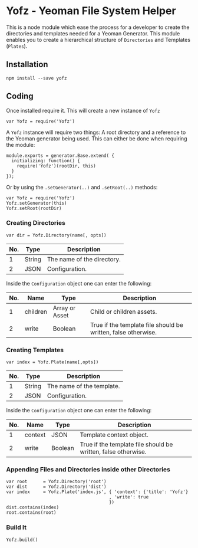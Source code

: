 # Yofz - Yeoman File System Helper
This is a node module which ease the process for a developer to create the directories and templates needed for a Yeoman Generator. This module enables you to create a hierarchical structure of `Directories` and Templates (`Plates`).

## Installation

    npm install --save yofz

## Coding
Once installed require it. This will create a new instance of `Yofz`

    var Yofz = require('Yofz')

A `Yofz` instance will require two things: A root directory and a reference to the Yeoman generator being used. This can either be done when requiring the module:

    module.exports = generator.Base.extend( {
      initializing: function() {
        require('Yofz')(rootDir, this)
      }
    });
    

Or by using the `.setGenerator(..)` and `.setRoot(..)` methods:

    var Yofz = require('Yofz')
    Yofz.setGenerator(this)
    Yofz.setRoot(rootDir)

### Creating Directories

    var dir = Yofz.Directory(name[, opts])

| No. | Type   | Description                |
|-----|--------|----------------------------|
|  1  | String | The name of the directory. |
|  2  | JSON   | Configuration.             |

Inside the `Configuration` object one can enter the following:

| No. | Name     | Type    | Description                |
|-----|----------|---------|----------------------------|
|  1  | children | Array or Asset   | Child or children assets.              |
|  2  | write    | Boolean | True if the template file should be written, false otherwise. |

### Creating Templates

    var index = Yofz.Plate(name[,opts])

| No. | Type    | Description                                                   |
|-----|---------|---------------------------------------------------------------|
|  1  | String  | The name of the template.                                     |
|  2  | JSON    | Configuration.                                                |

Inside the `Configuration` object one can enter the following:

| No. | Name     | Type    | Description                |
|-----|----------|---------|----------------------------|
|  1  | context  | JSON    | Template context object.              |
|  2  | write    | Boolean | True if the template file should be written, false otherwise. |

### Appending Files and Directories inside other Directories

    var root      = Yofz.Directory('root')
    var dist      = Yofz.Directory('dist')
    var index     = Yofz.Plate('index.js', { 'context': {'title': 'Yofz'}
                                           , 'write': true
                                           })
    dist.contains(index)
    root.contains(root)
    

### Build It

    Yofz.build()
